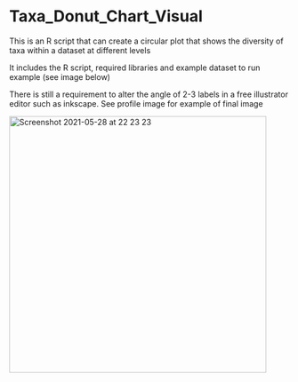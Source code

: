 # Taxa_Donut_Chart_Visual
This is an R script that can create a circular plot that shows the diversity of taxa within a dataset at different levels

It includes the R script, required libraries and example dataset to run example (see image below)

There is still a requirement to alter the angle of 2-3 labels in a free illustrator editor such as inkscape. See profile image for example of final image

<img width="462" alt="Screenshot 2021-05-28 at 22 23 23" src="https://user-images.githubusercontent.com/58949970/120043163-5ea15b80-c003-11eb-915f-3e12f8b9d644.png">


